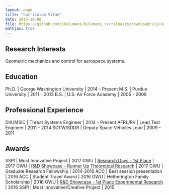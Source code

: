 ```yaml
---
layout: page
title: "Curriculum Vitae"
date: 2015-10-08
file: https://github.com/skulumani/kulumani_cv/releases/download/v11/kulumani_cv.pdf
mathjax: true
---
```


## Research Interests

Geometric mechanics and control for aerospace systems.

## Education

Ph.D. | George Washington University | 2014 - Present
M.S.  | Purdue University            | 2011 - 2013
B.S.  | U.S. Air Force Academy       | 2005 - 2009

## Professional Experience

DIA/MSIC  | Threat Systems Engineer    | 2014 - Present
AFRL/RV   | Lead Test Engineer         | 2011 -  2014
SDTW/SDDR | Deputy Space Vehicles Lead | 2009 -  2011

## Awards

SSPI | Most Innovative Project                                       | 2017
GWU  | [Research Days - 1st Place][research_days]                    | 2017
GWU  | [R&D Showcase - Runner Up Theoretical Research][rd_showcase]  | 2017
GWU  | Graduate Research Fellowship                                  | 2014-2016
ACC  | Best session presentation                                     | 2016
ACC  | Student Travel Award                                          | 2016
GWU  | Hetherington Family Scholarship                               | 2016
GWU  | [R&D Showcase - 1st Place Experimental Research][rd_showcase] | 2016
SSPI | Most Innovative/Creative Project                              | 2015

[research_days]: http://researchdays.gwu.edu/
[rd_showcase]: https://www.seas.gwu.edu/showcase-history
